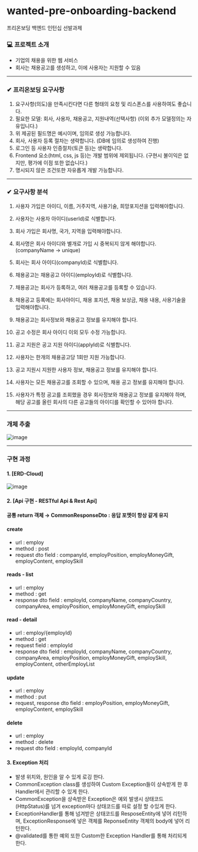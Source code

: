 # wanted-pre-onboarding-backend
프리온보딩 백엔드 인턴십 선발과제


### 💻 프로젝트 소개
- 기업의 채용을 위한 웹 서비스
- 회사는 채용공고를 생성하고, 이에 사용자는 지원할 수 있음
------------


### ✔ 프리온보딩 요구사항
 1. 요구사항(의도)을 만족시킨다면 다른 형태의 요청 및 리스폰스를 사용하여도 좋습니다.
 2. 필요한 모델: 회사, 사용자, 채용공고, 지원내역(선택사항) (이외 추가 모델정의는 자유입니다.)
 3. 위 제공된 필드명은 예시이며, 임의로 생성 가능합니다.
 4. 회사, 사용자 등록 절차는 생략합니다. (DB에 임의로 생성하여 진행)
 5. 로그인 등 사용자 인증절차(토큰 등)는 생략합니다.
 6. Frontend 요소(html, css, js 등)는 개발 범위에 제외됩니다. (구현시 불이익은 없지만, 평가에 이점 또한 없습니다.)
 7. 명시되지 않은 조건또한 자유롭게 개발 가능합니다.
------------


### ✔ 요구사항 분석
 1. 사용자 가입은 아이디, 이름, 거주지역, 사용기술, 희망포지션을 입력해야합니다.
 2. 사용자는 사용자 아이디(userId)로 식별합니다. 

 
 3. 회사 가입은 회사명, 국가, 지역을 입력해야합니다.
 4. 회사명은 회사 아이디와 별개로 가입 시 중복되지 않게 해야합니다.(companyName -> unique)
 5. 회사는 회사 아이디(companyId)로 식별합니다.


 6. 채용공고는 채용공고 아이디(employId)로 식별합니다.
 7. 채용공고는 회사가 등록하고, 여러 채용공고를 등록할 수 있습니다.
 8. 채용공고 등록에는 회사아이디, 채용 포지션, 채용 보상금, 채용 내용, 사용기술을 입력해야합니다.
 9. 채용공고는 회사정보와 채용공고 정보를 유지해야 합니다.
 10. 공고 수정은 회사 아이디 이외 모두 수정 가능합니다.


 11. 공고 지원은 공고 지원 아이디(applyId)로 식별합니다.
 12. 사용자는 한개의 채용공고당 1회만 지원 가능합니다.
 13. 공고 지원시 지원한 사용자 정보, 채용공고 정보를 유지해야 합니다.

  
 14. 사용자는 모든 채용공고를 조회할 수 있으며, 채용 공고 정보를 유지해야 합니다.
 15. 사용자가 특정 공고를 조회했을 경우 회사정보와 채용공고 정보를 유지해야 하며, 해당 공고를 올린 회사의 다른 공고들의 아이디를 확인할 수 있어야 합니다.
------------


### 개체 추출
![image](https://github.com/newnyee/wanted-pre-onboarding-backend/assets/121937711/0284ed97-16f1-40c8-9596-4943807919b8)

------------


### 구현 과정
#### 1. [ERD-Cloud]
![image](https://github.com/newnyee/wanted-pre-onboarding-backend/assets/121937711/24bf37cc-b489-4295-9119-d2c30d2f2942)


#### 2. [Api 구현 - RESTful Api & Rest Api]
#### 공통 return 객체 → CommonResponseDto : 응답 포멧이 항상 같게 유지
#### create
- url : employ
- method : post
- request dto field : companyId, employPosition, employMoneyGift, employContent, employSkill

#### reads - list
- url : employ
- method : get
- response dto field : employId, companyName, companyCountry, companyArea, employPosition, employMoneyGift, employSkill

#### read - detail
- url : employ/{employId}
- method : get
- request field : employId
- response dto field : employId, companyName, companyCountry, companyArea, employPosition, employMoneyGift, employSkill, employContent, otherEmployList

#### update
- url : employ
- method : put
- request, response dto field : employPosition, employMoneyGift, employContent, employSkill

#### delete
- url : employ
- method : delete
- request dto field : employId, companyId

#### 3. Exception 처리
- 발생 위치와, 원인을 알 수 있게 로깅 한다.
- CommonException class를 생성하여 Custom Exception들이 상속받게 한 후 Handler에서 관리할 수 있게 한다.
- CommonException을 상속받은 Exception은 예외 발생시 상태코드(HttpStatus)를 넘겨 exception마다 상태코드를 따로 설정 할 수있게 한다.
- ExceptionHandler를 통해 넘겨받은 상태코드를 ResposeEntity에 넣어 리턴하며, ExceptionResponse에 넣은 객체를 ReponseEntity 객체의 body에 넣어 리턴한다.
- @validated를 통한 예외 또한 Custom한 Exception Handler를 통해 처리되게 한다.
